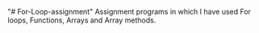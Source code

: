 "# For-Loop-assignment"
Assignment programs in which I have used For loops, Functions, Arrays and Array methods. 